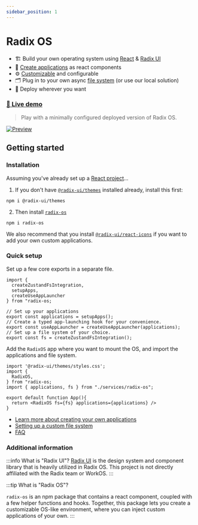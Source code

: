 ```yaml
---
sidebar_position: 1
---
```


# Radix OS

* 🏗️ Build your own operating system using [React](https://react.dev) & [Radix UI](https://www.radix-ui.com/)
* 🚀 [Create applications](/apps#creating-your-own-applications) as react components
* ⚙️ [Customizable](/customization) and configurable
* 🗂️ Plug in to your own async [file system](/fs) (or use our local solution)
* 💾 Deploy wherever you want

### [🚀 Live demo](https://imp-dance.github.io/radix-os/)
> Play with a minimally configured deployed version of Radix OS.

[![Preview](/sh-2.jpg)](https://imp-dance.github.io/radix-os/)

## Getting started

### Installation

Assuming you've already set up a [React project](https://react.dev/learn)...

1. If you don't have [`@radix-ui/themes`](https://www.npmjs.com/package/@radix-ui/react-icons) installed already, install this first:

```
npm i @radix-ui/themes
```

2. Then install [`radix-os`](https://www.npmjs.com/package/radix-os)

```
npm i radix-os
```

We also recommend that you install [`@radix-ui/react-icons`](https://www.radix-ui.com/icons) if you want to add your own custom applications.

### Quick setup

Set up a few core exports in a separate file.

```tsx title="/services/radix-os.ts"
import {
  createZustandFsIntegration,
  setupApps,
  createUseAppLauncher
} from "radix-os;

// Set up your applications
export const applications = setupApps();
// Create a typed app-launching hook for your convenience.
export const useAppLauncher = createUseAppLauncher(applications);
// Set up a file system of your choice.
export const fs = createZustandFsIntegration();
```

Add the `RadixOS` app where you want to mount the OS, and import the applications and file system.

```tsx title="/main.tsx"
import '@radix-ui/themes/styles.css';
import {
  RadixOS,
} from "radix-os;
import { applications, fs } from "./services/radix-os";

export default function App(){
  return <RadixOS fs={fs} applications={applications} />
}
```

* [Learn more about creating your own applications](/apps#creating-your-own-applications)
* [Setting up a custom file system](/fs#create-custom-integration)
* [FAQ](/faq)

### Additional information

:::info What is "Radix UI"?
[Radix UI](https://www.radix-ui.com/) is the design system and component library that is heavily utilized in Radix OS. This project is not directly affiliated with the Radix team or WorkOS.
:::

:::tip What is "Radix OS"?

`radix-os` is an npm package that contains a react component, coupled with a few helper functions and hooks. Together, this package lets you create a customizable OS-like environment, where you can inject custom applications of your own.
:::
